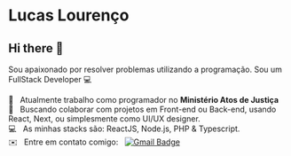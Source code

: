 # Lucas Lourenço

## Hi there 👋
Sou apaixonado por resolver problemas utilizando a programação.
Sou um FullStack Developer :computer:

🔭 &nbsp; Atualmente trabalho como programador no **Ministério Atos de Justiça**
<br/> :purple_heart: &nbsp; Buscando colaborar com projetos em Front-end ou Back-end, usando React, Next, ou simplesmente como UI/UX designer.
<br/> :computer: &nbsp; As minhas stacks são: ReactJS, Node.js, PHP & Typescript.
<br/> :envelope: &nbsp; Entre em contato comigo: &nbsp; [![Gmail Badge](https://img.shields.io/badge/-lucascelestiano@gmail.com-c14438?style=flat-square&logo=Gmail&logoColor=white&link=mailto:lucascelestiano@gmail.com)](mailto:lucascelestiano@gmail.com)
